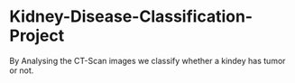 # Kidney-Disease-Classification-Project
By Analysing the CT-Scan images we classify whether a kindey has  tumor or not. 
